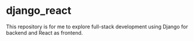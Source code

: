 # django_react
This repository is for me to explore full-stack development using Django for backend and React as frontend.
